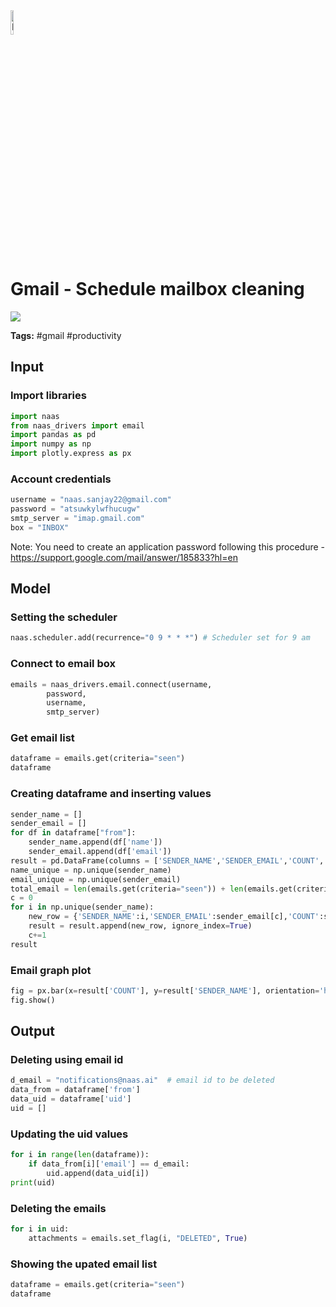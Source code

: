 <img width="10%" alt="Naas" src="https://landen.imgix.net/jtci2pxwjczr/assets/5ice39g4.png?w=160"/>

# Gmail - Schedule mailbox cleaning
<a href="https://app.naas.ai/user-redirect/naas/downloader?url=https://raw.githubusercontent.com/jupyter-naas/awesome-notebooks/master/Gmail/Gmail_Schedule_mailbox_cleaning.ipynb" target="_parent"><img src="https://naasai-public.s3.eu-west-3.amazonaws.com/open_in_naas.svg"/></a>

**Tags:** #gmail #productivity

## Input

### Import libraries


```python
import naas
from naas_drivers import email
import pandas as pd
import numpy as np
import plotly.express as px
```

### Account credentials


```python
username = "naas.sanjay22@gmail.com"
password = "atsuwkylwfhucugw"
smtp_server = "imap.gmail.com"
box = "INBOX"
```

Note: You need to create an application password following this procedure - https://support.google.com/mail/answer/185833?hl=en

## Model

### Setting the scheduler


```python
naas.scheduler.add(recurrence="0 9 * * *") # Scheduler set for 9 am
```

### Connect to email box


```python
emails = naas_drivers.email.connect(username, 
        password, 
        username, 
        smtp_server)
```

### Get email list


```python
dataframe = emails.get(criteria="seen")
dataframe
```

### Creating dataframe and inserting values


```python
sender_name = []
sender_email = []
for df in dataframe["from"]:
    sender_name.append(df['name'])
    sender_email.append(df['email'])
result = pd.DataFrame(columns = ['SENDER_NAME','SENDER_EMAIL','COUNT','PERCENTAGE'])
name_unique = np.unique(sender_name)
email_unique = np.unique(sender_email)
total_email = len(emails.get(criteria="seen")) + len(emails.get(criteria="unseen"))
c = 0
for i in np.unique(sender_name):
    new_row = {'SENDER_NAME':i,'SENDER_EMAIL':sender_email[c],'COUNT':sender_name.count(i),'PERCENTAGE':round(((sender_name.count(i))/total_email)*100)}
    result = result.append(new_row, ignore_index=True)
    c+=1
result
```

### Email graph plot


```python
fig = px.bar(x=result['COUNT'], y=result['SENDER_NAME'], orientation='h')
fig.show()
```

## Output

### Deleting using email id


```python
d_email = "notifications@naas.ai"  # email id to be deleted
data_from = dataframe['from']
data_uid = dataframe['uid']
uid = []
```

### Updating the uid values


```python
for i in range(len(dataframe)):
    if data_from[i]['email'] == d_email:
        uid.append(data_uid[i])
print(uid)
```

### Deleting the emails


```python
for i in uid:
    attachments = emails.set_flag(i, "DELETED", True)
```

### Showing the upated email list


```python
dataframe = emails.get(criteria="seen")
dataframe
```
